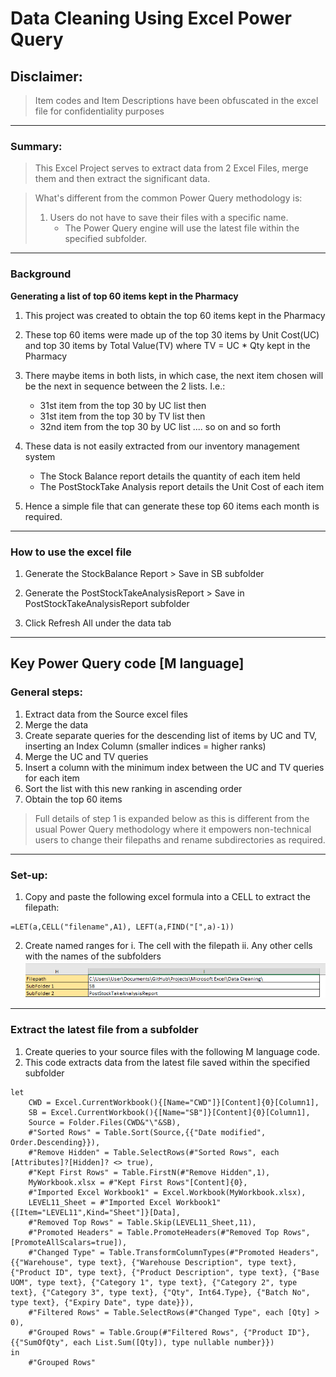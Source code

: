 # Data Cleaning Using Excel Power Query

## Disclaimer:

> Item codes and Item Descriptions have been obfuscated in the excel file for confidentiality purposes

---

### Summary:

> This Excel Project serves to extract data from 2 Excel Files, merge them and then extract the significant data.

> What's different from the common Power Query methodology is:
>
> 1. Users do not have to save their files with a specific name.
>    - The Power Query engine will use the latest file within the specified subfolder.

---

### Background

**Generating a list of top 60 items kept in the Pharmacy**

1.  This project was created to obtain the top 60 items kept in the Pharmacy

2.  These top 60 items were made up of the top 30 items by Unit Cost(UC) and top 30 items by Total Value(TV) where TV = UC \* Qty kept in the Pharmacy

3.  There maybe items in both lists, in which case, the next item chosen will be the next in sequence between the 2 lists. I.e.:

    - 31st item from the top 30 by UC list then
    - 31st item from the top 30 by TV list then
    - 32nd item from the top 30 by UC list .... so on and so forth

4.  These data is not easily extracted from our inventory management system
    - The Stock Balance report details the quantity of each item held
    - The PostStockTake Analysis report details the Unit Cost of each item
5.  Hence a simple file that can generate these top 60 items each month is required.

---

### How to use the excel file

1. Generate the StockBalance Report > Save in SB subfolder

2. Generate the PostStockTakeAnalysisReport > Save in PostStockTakeAnalysisReport subfolder

3. Click Refresh All under the data tab

---

## Key Power Query code [M language]

### General steps:

1. Extract data from the Source excel files
2. Merge the data
3. Create separate queries for the descending list of items by UC and TV, inserting an Index Column (smaller indices = higher ranks)
4. Merge the UC and TV queries
5. Insert a column with the minimum index between the UC and TV queries for each item
6. Sort the list with this new ranking in ascending order
7. Obtain the top 60 items

> Full details of step 1 is expanded below as this is different from the usual Power Query methodology where it empowers non-technical users to change their filepaths and rename subdirectories as required.

---

### Set-up:

1. Copy and paste the following excel formula into a CELL to extract the filepath:

```
=LET(a,CELL("filename",A1), LEFT(a,FIND("[",a)-1))
```

2. Create named ranges for
   i. The cell with the filepath
   ii. Any other cells with the names of the subfolders
   ![alt text](image.png)

---

### Extract the latest file from a subfolder

1. Create queries to your source files with the following M language code.
2. This code extracts data from the latest file saved within the specified subfolder

```
let
    CWD = Excel.CurrentWorkbook(){[Name="CWD"]}[Content]{0}[Column1],
    SB = Excel.CurrentWorkbook(){[Name="SB"]}[Content]{0}[Column1],
    Source = Folder.Files(CWD&"\"&SB),
    #"Sorted Rows" = Table.Sort(Source,{{"Date modified", Order.Descending}}),
    #"Remove Hidden" = Table.SelectRows(#"Sorted Rows", each [Attributes]?[Hidden]? <> true),
    #"Kept First Rows" = Table.FirstN(#"Remove Hidden",1),
    MyWorkbook.xlsx = #"Kept First Rows"[Content]{0},
    #"Imported Excel Workbook1" = Excel.Workbook(MyWorkbook.xlsx),
    LEVEL11_Sheet = #"Imported Excel Workbook1"{[Item="LEVEL11",Kind="Sheet"]}[Data],
    #"Removed Top Rows" = Table.Skip(LEVEL11_Sheet,11),
    #"Promoted Headers" = Table.PromoteHeaders(#"Removed Top Rows", [PromoteAllScalars=true]),
    #"Changed Type" = Table.TransformColumnTypes(#"Promoted Headers",{{"Warehouse", type text}, {"Warehouse Description", type text}, {"Product ID", type text}, {"Product Description", type text}, {"Base UOM", type text}, {"Category 1", type text}, {"Category 2", type text}, {"Category 3", type text}, {"Qty", Int64.Type}, {"Batch No", type text}, {"Expiry Date", type date}}),
    #"Filtered Rows" = Table.SelectRows(#"Changed Type", each [Qty] > 0),
    #"Grouped Rows" = Table.Group(#"Filtered Rows", {"Product ID"}, {{"SumOfQty", each List.Sum([Qty]), type nullable number}})
in
    #"Grouped Rows"
```
